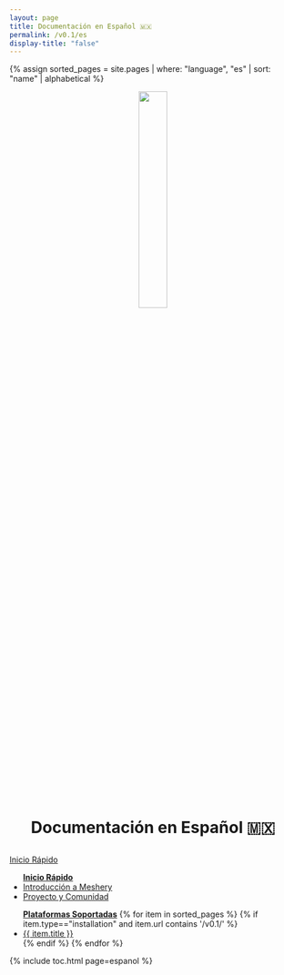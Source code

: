 ```yaml
---
layout: page
title: Documentación en Español 🇲🇽
permalink: /v0.1/es
display-title: "false"
---
```


{% assign sorted_pages = site.pages | where: "language", "es" | sort: "name" | alphabetical %}

<div style="display: block; text-align: center; margin-bottom: 30px;">
    <a href="https://layer5.io/meshery">
    <img style="width: calc(100% / 3.2); margin-bottom: 20px;"
         src="/assets/img/meshery/meshery-logo-light-text.svg" />
    </a>
    <p>
      <h1>Documentación en Español 🇲🇽</h1>
    </p>
</div>

<!-- Contribuir Inicio-->
<!-- QUICK START -->
  <div>
    <a href="{{ site.baseurl }}/es/installation">
        <div class="overview">Inicio&nbsp;Rápido</div>
    </a>
    <ul>
        <b><a href="{{ site.baseurl }}/es/installation" class="text-black">Inicio Rápido</a></b>
        <li><a href="{{ site.baseurl }}/es/overview">Introducción a Meshery</a></li>
        <li><a href="{{ site.baseurl }}/es/project">Proyecto y Comunidad</a></li>
    </ul>
    <ul><b><a href="{{ site.baseurl }}/es/installation/platforms" class="text-black">Plataformas Soportadas</a></b>
        {% for item in sorted_pages %}
        {% if item.type=="installation" and item.url contains '/v0.1/' %}
          <li><a href="{{ site.baseurl }}{{ item.url }}">{{ item.title }}</a></li>
          {% endif %}
        {% endfor %}
      </ul>
  </div>

{% include toc.html page=espanol %}
